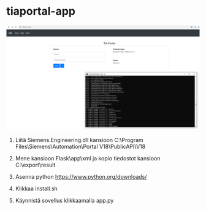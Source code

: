 # tiaportal-app

![Screenshot](websivu.png)

1. Liitä Siemens.Engineering.dll kansioon C:\Program Files\Siemens\Automation\Portal V18\PublicAPI\V18

2. Mene kansioon Flask\app\xml ja kopio tiedostot kansioon C:\export\result

3. Asenna python https://www.python.org/downloads/

3. Klikkaa install.sh

4. Käynnistä sovellus klikkaamalla app.py

